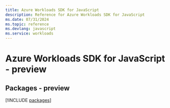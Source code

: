 ```yaml
---
title: Azure Workloads SDK for JavaScript
description: Reference for Azure Workloads SDK for JavaScript
ms.date: 07/31/2024
ms.topic: reference
ms.devlang: javascript
ms.service: workloads
---
```

# Azure Workloads SDK for JavaScript - preview
## Packages - preview
[!INCLUDE [packages](workloads-index.md)]